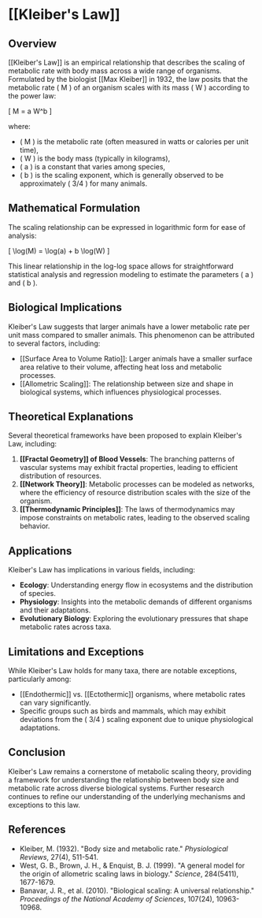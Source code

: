 
# [[Kleiber's Law]]

## Overview
[[Kleiber's Law]] is an empirical relationship that describes the scaling of metabolic rate with body mass across a wide range of organisms. Formulated by the biologist [[Max Kleiber]] in 1932, the law posits that the metabolic rate \( M \) of an organism scales with its mass \( W \) according to the power law:

\[
M = a W^b
\]

where:
- \( M \) is the metabolic rate (often measured in watts or calories per unit time),
- \( W \) is the body mass (typically in kilograms),
- \( a \) is a constant that varies among species,
- \( b \) is the scaling exponent, which is generally observed to be approximately \( 3/4 \) for many animals.

## Mathematical Formulation
The scaling relationship can be expressed in logarithmic form for ease of analysis:

\[
\log(M) = \log(a) + b \log(W)
\]

This linear relationship in the log-log space allows for straightforward statistical analysis and regression modeling to estimate the parameters \( a \) and \( b \).

## Biological Implications
Kleiber's Law suggests that larger animals have a lower metabolic rate per unit mass compared to smaller animals. This phenomenon can be attributed to several factors, including:
- [[Surface Area to Volume Ratio]]: Larger animals have a smaller surface area relative to their volume, affecting heat loss and metabolic processes.
- [[Allometric Scaling]]: The relationship between size and shape in biological systems, which influences physiological processes.

## Theoretical Explanations
Several theoretical frameworks have been proposed to explain Kleiber's Law, including:
1. **[[Fractal Geometry]] of Blood Vessels**: The branching patterns of vascular systems may exhibit fractal properties, leading to efficient distribution of resources.
2. **[[Network Theory]]**: Metabolic processes can be modeled as networks, where the efficiency of resource distribution scales with the size of the organism.
3. **[[Thermodynamic Principles]]**: The laws of thermodynamics may impose constraints on metabolic rates, leading to the observed scaling behavior.

## Applications
Kleiber's Law has implications in various fields, including:
- **Ecology**: Understanding energy flow in ecosystems and the distribution of species.
- **Physiology**: Insights into the metabolic demands of different organisms and their adaptations.
- **Evolutionary Biology**: Exploring the evolutionary pressures that shape metabolic rates across taxa.

## Limitations and Exceptions
While Kleiber's Law holds for many taxa, there are notable exceptions, particularly among:
- [[Endothermic]] vs. [[Ectothermic]] organisms, where metabolic rates can vary significantly.
- Specific groups such as birds and mammals, which may exhibit deviations from the \( 3/4 \) scaling exponent due to unique physiological adaptations.

## Conclusion
Kleiber's Law remains a cornerstone of metabolic scaling theory, providing a framework for understanding the relationship between body size and metabolic rate across diverse biological systems. Further research continues to refine our understanding of the underlying mechanisms and exceptions to this law.

## References
- Kleiber, M. (1932). "Body size and metabolic rate." *Physiological Reviews*, 27(4), 511-541.
- West, G. B., Brown, J. H., & Enquist, B. J. (1999). "A general model for the origin of allometric scaling laws in biology." *Science*, 284(5411), 1677-1679.
- Banavar, J. R., et al. (2010). "Biological scaling: A universal relationship." *Proceedings of the National Academy of Sciences*, 107(24), 10963-10968.

